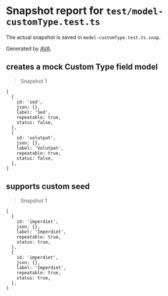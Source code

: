 # Snapshot report for `test/model-customType.test.ts`

The actual snapshot is saved in `model-customType.test.ts.snap`.

Generated by [AVA](https://avajs.dev).

## creates a mock Custom Type field model

> Snapshot 1

    [
      {
        id: 'sed',
        json: {},
        label: 'Sed',
        repeatable: true,
        status: false,
      },
      {
        id: 'volutpat',
        json: {},
        label: 'Volutpat',
        repeatable: true,
        status: false,
      },
    ]

## supports custom seed

> Snapshot 1

    [
      {
        id: 'imperdiet',
        json: {},
        label: 'Imperdiet',
        repeatable: true,
        status: true,
      },
      {
        id: 'imperdiet',
        json: {},
        label: 'Imperdiet',
        repeatable: true,
        status: true,
      },
    ]
